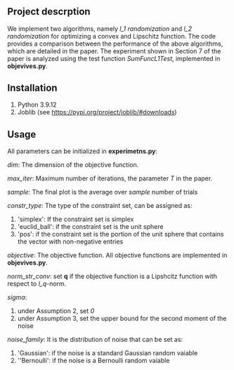 # <Numerical experiments: A gradient estimator via L1-randomization for online zero-order optimization with two point feedback>

## Project descrption

We implement two algorithms, namely *l_1 randomization* and *l_2 randomization* for optimizing a convex and Lipschitz function. The code provides a comparison between the performance of the above algorithms, which are detailed in the paper. The experiment shown in Section 7 of the paper is analyzed using the test function *SumFuncL1Test*, implemented in **objevives.py**.

## Installation

1. Python 3.9.12
2. Joblib (see https://pypi.org/project/joblib/#downloads)

## Usage

All parameters can be initialized in **experimetns.py**:

*dim*: The dimension of the objective function.

*max_iter*: Maximum number of iterations, the parameter *T* in the paper.

*sample*: The final plot is the average over *sample* number of trials

*constr_type*: The type of the constraint set, can be assigned as:

   1. 'simplex': If the constraint set is simplex 
   2. 'euclid_ball': if the constraint set is the unit sphere 
   3. 'pos': if the constraint set is the portion of the unit sphere that contains the vector with non-negative entries

 *objective*: The objective function. All objective functions are implemented in **objevives.py**.
 
 *norm_str_conv*: set **q** if the objective function is a Lipshcitz function with respect to *l_q*-norm.
 
 *sigma*:
 
   1. under Assumption 2, set *0*
   2. under Assumption 3, set the upper bound for the second moment of the noise 
        
*noise_family*: It is the distribution of noise that can be set as:

   1. 'Gaussian': if the noise is a standard Gaussian random vaiable
   2. ''Bernoulli': if the noise is a Bernoulli random vaiable


